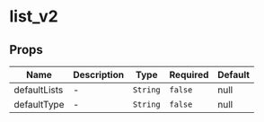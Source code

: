 # list_v2

## Props

<!-- @vuese:list_v2:props:start -->
|Name|Description|Type|Required|Default|
|---|---|---|---|---|
|defaultLists|-|`String`|`false`|null|
|defaultType|-|`String`|`false`|null|

<!-- @vuese:list_v2:props:end -->


